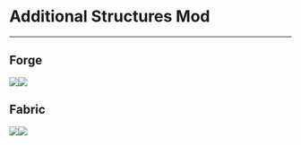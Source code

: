 # Additional Structures Mod
-----

## Forge
<a href="https://www.curseforge.com/minecraft/mc-mods/additional-structures" target="_blank"><img src="http://cf.way2muchnoise.eu/short_237664.svg?badge_style=flat" /><a href="https://www.curseforge.com/minecraft/mc-mods/additional-structures" target="_blank"><img src="http://cf.way2muchnoise.eu/versions/237664.svg?badge_style=flat" /></a>

## Fabric
<a href="https://www.curseforge.com/minecraft/mc-mods/additional-structures-fabric" target="_blank"><img src="http://cf.way2muchnoise.eu/short_318036.svg?badge_style=flat" /><a href="https://www.curseforge.com/minecraft/mc-mods/additional-structures-fabric" target="_blank"><img src="http://cf.way2muchnoise.eu/versions/318036.svg?badge_style=flat" /></a>
